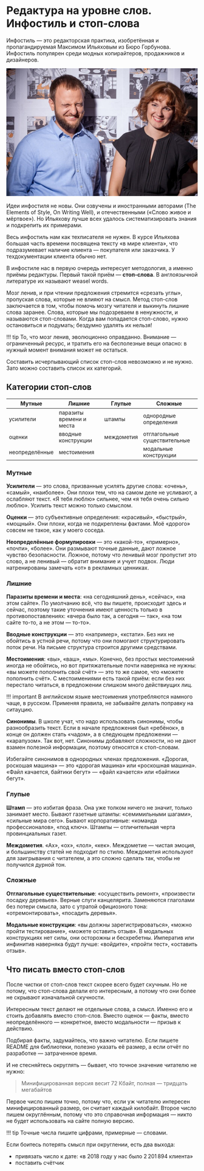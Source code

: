 # Редактура на уровне слов. Инфостиль и стоп-слова

Инфостиль — это редакторская практика, изобретённая и пропагандируемая Максимом Ильяховым из Бюро Горбунова. Инфостиль популярен среди модных копирайтеров, продажников и дизайнеров.

![Максим Ильяхов и его соавтор Людмила Сарычева](img/maxim-lyuda.jpg)

Идеи инфостиля не новы. Они озвучены и иностранными авторами (The Elements of Style, On Writing Well), и отечественными («Слово живое и мёртвое»). Но Ильяхову лучше всех удалось систематизировать знания и подкрепить их примерами.

Весь инфостиль нам как техписателя не нужен. В курсе Ильяхова большая часть времени посвящена тексту «в мире клиента», что подразумевает наличие клиента — покупателя или заказчика. У техдокументации клиента обычно нет.

В инфостиле нас в первую очередь интересует методология, а именно приёмы редактуры. Первый такой приём — **стоп-слова**. В англоязычной литературе их называют weasel words.

Мозг ленив, и при чтении предложения стремится «срезать углы», пропуская слова, которые не влияют на смысл. Метод стоп-слов заключается в том, чтобы помочь мозгу читателя и выкинуть лишние слова заранее. Слова, которые мы подозреваем в ненужности, и называются стоп-словами. Когда вам попадается стоп-слово, нужно остановиться и подумать; бездумно удалять их нельзя!

!!! tip
    То, что мозг ленив, эволюционно оправданно. Внимание — ограниченный ресурс, и тратить его на бесполезные вещи опасно: в нужный момент внимания может не остаться.

Составить исчерпывающий список стоп-слов невозможно и не нужно. Зато можно составить список их категорий.


## Категории стоп-слов

| Мутные         | Лишние                   | Глупые     | Сложные                      |
|----------------|--------------------------|------------|------------------------------|
| усилители      | паразиты времени и места | штампы     | однородные определения       |
| оценки         | вводные конструкции      | междометия | отглагольные существительные |
| неопределённые | местоимения              |            | модальные конструкции        |


### Мутные

**Усилители** — это слова, призванные усилять другие слова: «очень», «самый», «наиболее». Они плохи тем, что на самом деле не усливают, а ослабляют текст. «Я тебя люблю» сильнее, чем «я тебя очень сильно люблю». Усилить текст можно только смыслом.

**Оценки** — это субъективные определения: «красивый», «быстрый», «мощный». Они плохи, когда не подкреплены фактами. Моё «дорого» совсем не такое, как у моего соседа.

**Неопределённые формулировки** — это «какой-то», «примерно», «почти», «более». Они размывают точные данные, дают ложное чувство безопасности. Ложное, потому что ленивый мозг пропустит это слово, а не ленивый — обратит внимание и учует подвох. Люди натренированы замечать «от» в рекламных ценниках.


### Лишние

**Паразиты времени и места**: «на сегодняшний день», «сейчас», «на этом сайте». По умолчанию всё, что вы пишете, происходит здесь и сейчас, поэтому такие уточнения имеют ценность только в противопоставлениях: «вчера было так, а сегодня — так», «на том сайте то-то, а не этом — то-то».

**Вводные конструкции** — это «например», «кстати». Без них не обойтись в устной речи, потому что они помогают структурировать поток речи. На письме структура строится другими средствами.

**Местоимения**: «вы», «ваш», «мы». Конечно, без простых местоимений иногда не обойтись, но вот притяжательные почти наверняка не нужны: «вы можете пополнить свой счёт» — это то же самое, что «можете пополнить счёт». С местоимениями есть такой приём: если без них перестало читаться, в предложении слишком много действиущих лиц.

!!! important
    В английском языке местоимения употребляются намного чаще, в русском. Применяя правила, не забывайте делать поправку на ситауцию.

**Синонимы**. В школе учат, что надо использовать синонимы, чтобы разнообразить текст. Если в начале предложения был «ребёнок», в конце он должен стать «чадом», а в следующем предложении — «карапузом». Так вот, нет. Синонимы добавляют сложности, но не дают взамен полезной информации, поэтому относятся к стоп-словам.

Избегайте синонимов в однородных членах предложения. «Дорогая, роскошая машина» — это «дорогая машина» или «роскошная машина». «Файл качается, байтики бегут» — «файл качается» или «байтики бегут».


### Глупые

**Штамп** — это избитая фраза. Она уже толком ничего не значит, только занимает место. Бывают газетные штампы: «семимильными шагами», «сильные мира сего». Бывают корпоративные: «команда профессионалов», «под ключ». Штампы — отличительная черта провинциальных газет.

**Междометия**. «Ах», «ох», «лол», «кек». Междометие — чистая эмоция, и большинству статей не подходит по стилю. Междометия используют для заигрывания с читателем, а это сложно сделать так, чтобы не получился дурной тон.


### Сложные

**Отглагольные существительные**: «осуществить ремонт», «произвести посадку деревьев». Верные слуги канцелярита. Заменяются глаголами без потери смысла, зато с утратой официозного тона: «отремонтировать», «посадить деревья».

**Модальные конструкции**: «вы должны зарегистрироваться», «можно пройти тестирование», «можете оставить отзыв». В модальных конструкциях нет силы, они осторожны и бесхребетны. Императив или инфинитив наверняка будут лучше: «войдите», «пройти тест», «оставить отзыв».


## Что писать вместо стоп-слов

После чистки от стоп-слов текст скорее всего будет скучным. Но не потому, что стоп-слова делали его интересным, а потому что они более не скрывают изначальной скучности.

Интересным текст делают не отдельные слова, а смысл. Именно его и стоить добавлять вместо стоп-слов. Вместо оценок — факты, вместо неопределённого — конкретное, вместо модальности — призыв к действию.

Подбирая факты, задумайтесь, что важно читателю. Если пишете README для библиотеки, полезно указать её размер, а если отчёт по разработке — затраченное время.

И не стесняйтесь округлять — бывает, что точное значение читателю не нужно:

>   Минифицированная версия весит 72 Кбайт, полная — тридцать мегабайтов

Первое число пишем точно, потому что, если уж читателю интересен минифицированный размер, он считает каждый килобайт. Второе число пишем округлённым, потому что это справочная информация — никто не будет использовать на сайте полную версию.

!!! tip
    Точные числа пишите цифрами, примерные — словами.

Если боитесь потерять смысл при округлении, есть два выхода:

-   привязать число к дате: «в 2018 году у нас было 2 201 894 клиента»
-   поставить счётчик
